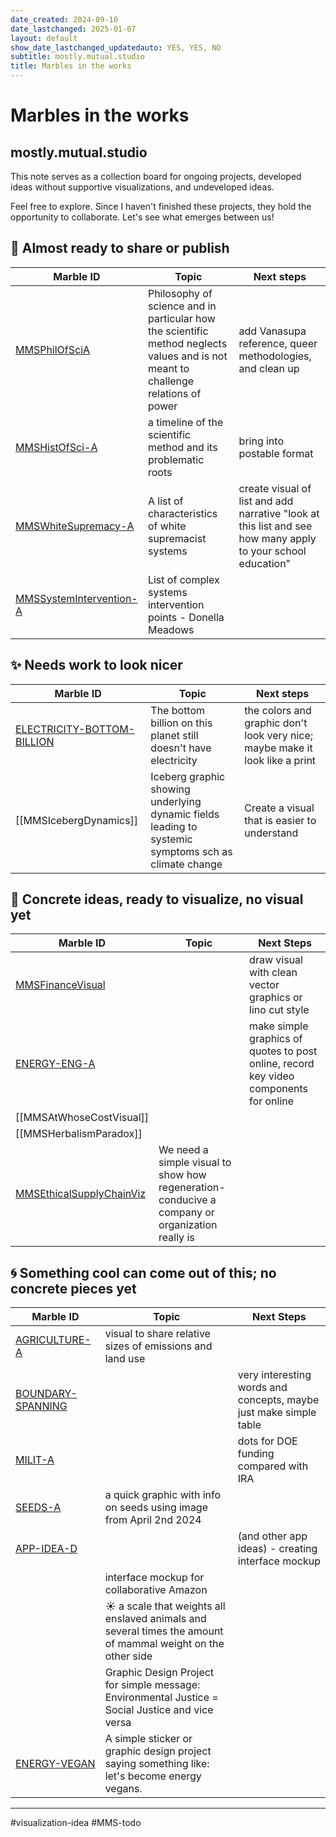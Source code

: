 ```yaml
---
date_created: 2024-09-10
date_lastchanged: 2025-01-07
layout: default
show_date_lastchanged_updatedauto: YES, YES, NO
subtitle: mostly.mutual.studio
title: Marbles in the works
---
```

# Marbles in the works
## mostly.mutual.studio
This note serves as a collection board for ongoing projects, developed ideas without supportive visualizations, and undeveloped ideas. 

Feel free to explore. Since I haven't finished these projects, they hold the opportunity to collaborate. Let's see what emerges between us!

## 🌟 Almost ready to share or publish

| Marble ID                                             | Topic                                                                                                                              | Next steps                                                                                                  |
| ----------------------------------------------------- | ---------------------------------------------------------------------------------------------------------------------------------- | ----------------------------------------------------------------------------------------------------------- |
| [MMSPhilOfSciA](MMSPhilOfSciA.md)                     | Philosophy of science and in particular how the scientific method neglects values and is not meant to challenge relations of power | add Vanasupa reference, queer methodologies, and clean up                                                   |
| [MMSHistOfSci-A](MMSHistOfSci-A.md)                   | a timeline of the scientific method and its problematic roots<br>                                                                  | bring into postable format                                                                                  |
| [MMSWhiteSupremacy-A](MMSWhiteSupremacy-A.md)         | A list of characteristics of white supremacist systems                                                                             | create visual of list and add narrative "look at this list and see how many apply to your school education" |
| [MMSSystemIntervention-A](MMSSystemIntervention-A.md) | List of complex systems intervention points - Donella Meadows                                                                      |                                                                                                             |


## ✨ Needs work to look nicer

| Marble ID                                                   | Topic                                                                                                | Next steps                                                                   |
| ----------------------------------------------------------- | ---------------------------------------------------------------------------------------------------- | ---------------------------------------------------------------------------- |
| [ELECTRICITY-BOTTOM-BILLION](ELECTRICITY-BOTTOM-BILLION.md) | The bottom billion on this planet still doesn't have electricity                                     | the colors and graphic don't look very nice; maybe make it look like a print |
| [[MMSIcebergDynamics]]                                      | Iceberg graphic showing underlying dynamic fields leading to systemic symptoms sch as climate change | Create a visual that is easier to understand                                 |



## 🌱 Concrete ideas, ready to visualize, no visual yet

| Marble ID                                               | Topic                                                                                          | Next Steps                                                                            |
| ------------------------------------------------------- | ---------------------------------------------------------------------------------------------- | ------------------------------------------------------------------------------------- |
| [MMSFinanceVisual](MMSFinanceVisual.md)                 |                                                                                                | draw visual with clean vector graphics or lino cut style                              |
| [ENERGY-ENG-A](ENERGY-ENG-A.md)                         |                                                                                                | make simple graphics of quotes to post online, record key video components for online |
| [[MMSAtWhoseCostVisual]]                                |                                                                                                |                                                                                       |
| [[MMSHerbalismParadox]]                                 |                                                                                                |                                                                                       |
| [MMSEthicalSupplyChainViz](MMSEthicalSupplyChainViz.md) | We need a simple visual to show how regeneration-conducive a company or organization really is |                                                                                       |

## 🌀 Something cool can come out of this; no concrete pieces yet

| Marble ID                                 | Topic                                                                                                        | Next Steps                                                        |
| ----------------------------------------- | ------------------------------------------------------------------------------------------------------------ | ----------------------------------------------------------------- |
| [AGRICULTURE-A](AGRICULTURE-A.md)         | visual to share relative sizes of emissions and land use                                                     |                                                                   |
| [BOUNDARY-SPANNING](BOUNDARY-SPANNING.md) |                                                                                                              | very interesting words and concepts, maybe just make simple table |
| [MILIT-A](MILIT-A.md)                     |                                                                                                              | dots for DOE funding compared with IRA                            |
| [SEEDS-A](SEEDS-A.md)                     | a quick graphic with info on seeds using image from April 2nd 2024                                           |                                                                   |
| [APP-IDEA-D](APP-IDEA-D.md)               |                                                                                                              | (and other app ideas) - creating interface mockup                 |
|                                           | interface mockup for collaborative Amazon                                                                    |                                                                   |
|                                           | ☀️ a scale that weights all enslaved animals and several times the amount of mammal weight on the other side |                                                                   |
|                                           | Graphic Design Project for simple message: Environmental Justice = Social Justice and vice versa             |                                                                   |
| [ENERGY-VEGAN](ENERGY-VEGAN.md)           | A simple sticker or graphic design project saying something like: let's become energy vegans.                |                                                                   |

_____

#visualization-idea #MMS-todo 